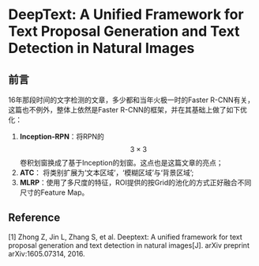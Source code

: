 # DeepText: A Unified Framework for Text Proposal Generation and Text Detection in Natural Images

## 前言

16年那段时间的文字检测的文章，多少都和当年火极一时的Faster R-CNN有关，这篇也不例外，整体上依然是Faster R-CNN的框架，并在其基础上做了如下优化：

1. **Inception-RPN**：将RPN的$$3\times3$$卷积划窗换成了基于Inception的划窗。这点也是这篇文章的亮点；
2. **ATC**： 将类别扩展为‘文本区域’，‘模糊区域’与‘背景区域’;
3. **MLRP**：使用了多尺度的特征，ROI提供的按Grid的池化的方式正好融合不同尺寸的Feature Map。
 

## Reference

\[1\] Zhong Z, Jin L, Zhang S, et al. Deeptext: A unified framework for text proposal generation and text detection in natural images\[J\]. arXiv preprint arXiv:1605.07314, 2016.

